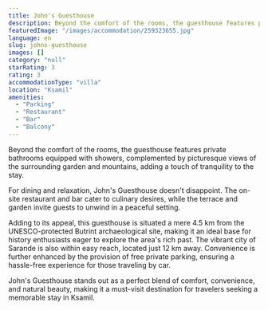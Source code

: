```yaml
---
title: John's Guesthouse
description: Beyond the comfort of the rooms, the guesthouse features private bathrooms equipped with showers, complemented by picturesque views of the surrounding garden an
featuredImage: "/images/accommodation/259323655.jpg"
language: en
slug: johns-guesthouse
images: []
category: "null"
starRating: 3
rating: 3
accommodationType: "villa"
location: "Ksamil"
amenities:
  - "Parking"
  - "Restaurant"
  - "Bar"
  - "Balcony"
---
```


Beyond the comfort of the rooms, the guesthouse features private bathrooms equipped with showers, complemented by picturesque views of the surrounding garden and mountains, adding a touch of tranquility to the stay.

For dining and relaxation, John's Guesthouse doesn't disappoint. The on-site restaurant and bar cater to culinary desires, while the terrace and garden invite guests to unwind in a peaceful setting.

Adding to its appeal, this guesthouse is situated a mere 4.5 km from the UNESCO-protected Butrint archaeological site, making it an ideal base for history enthusiasts eager to explore the area's rich past. The vibrant city of Sarande is also within easy reach, located just 12 km away. Convenience is further enhanced by the provision of free private parking, ensuring a hassle-free experience for those traveling by car.

John's Guesthouse stands out as a perfect blend of comfort, convenience, and natural beauty, making it a must-visit destination for travelers seeking a memorable stay in Ksamil.

